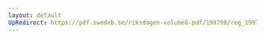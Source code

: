 ```yaml
---
layout: default
UpRedirect: https://pdf.swedeb.se/riksdagen-volumeG-pdf/199798/reg_199798/reg_199798_0137.pdf
---
```

